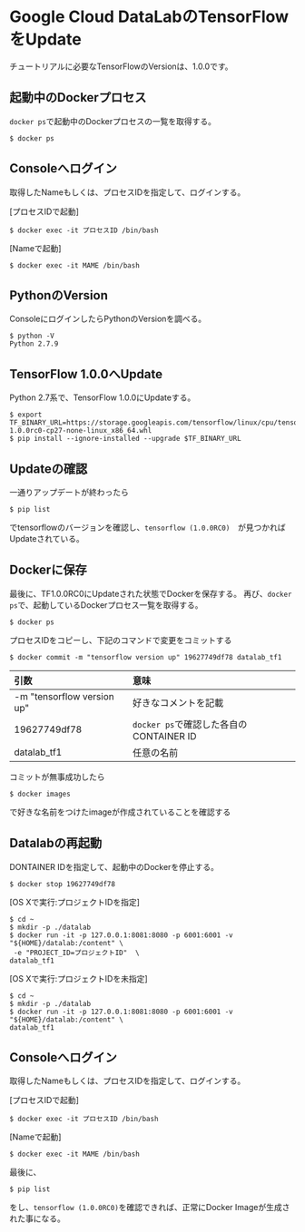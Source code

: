 # Google Cloud DataLabのTensorFlowをUpdate

チュートリアルに必要なTensorFlowのVersionは、1.0.0です。

## 起動中のDockerプロセス

`docker ps`で起動中のDockerプロセスの一覧を取得する。

```shell
$ docker ps
```

## Consoleへログイン

取得したNameもしくは、プロセスIDを指定して、ログインする。


[プロセスIDで起動]
```shell
$ docker exec -it プロセスID /bin/bash
```

[Nameで起動]
```shell
$ docker exec -it MAME /bin/bash
```

## PythonのVersion

ConsoleにログインしたらPythonのVersionを調べる。

```shell
$ python -V      
Python 2.7.9
```

## TensorFlow 1.0.0へUpdate

Python 2.7系で、TensorFlow 1.0.0にUpdateする。


```shell
$ export TF_BINARY_URL=https://storage.googleapis.com/tensorflow/linux/cpu/tensorflow-1.0.0rc0-cp27-none-linux_x86_64.whl
$ pip install --ignore-installed --upgrade $TF_BINARY_URL
```

## Updateの確認

一通りアップデートが終わったら
```shell
$ pip list
```
でtensorflowのバージョンを確認し、`tensorflow (1.0.0RC0)`　が見つかればUpdateされている。

## Dockerに保存

最後に、TF1.0.0RC0にUpdateされた状態でDockerを保存する。
再び、`docker ps`で、起動しているDockerプロセス一覧を取得する。

```shell
$ docker ps
```

プロセスIDをコピーし、下記のコマンドで変更をコミットする

```shell
$ docker commit -m "tensorflow version up" 19627749df78 datalab_tf1
```

|引数|意味|
|:--|:--|
|-m "tensorflow version up" | 好きなコメントを記載|
|19627749df78| `docker ps`で確認した各自のCONTAINER ID|
|datalab_tf1|任意の名前|

コミットが無事成功したら
```shell
$ docker images
```
で好きな名前をつけたimageが作成されていることを確認する

## Datalabの再起動

DONTAINER IDを指定して、起動中のDockerを停止する。

```shell
$ docker stop 19627749df78
```

[OS Xで実行:プロジェクトIDを指定]
```shell
$ cd ~
$ mkdir -p ./datalab
$ docker run -it -p 127.0.0.1:8081:8080 -p 6001:6001 -v "${HOME}/datalab:/content" \
 -e "PROJECT_ID=プロジェクトID"  \
datalab_tf1
```

[OS Xで実行:プロジェクトIDを未指定]
```shell
$ cd ~
$ mkdir -p ./datalab
$ docker run -it -p 127.0.0.1:8081:8080 -p 6001:6001 -v "${HOME}/datalab:/content" \
datalab_tf1
```
## Consoleへログイン

取得したNameもしくは、プロセスIDを指定して、ログインする。


[プロセスIDで起動]
```shell
$ docker exec -it プロセスID /bin/bash
```

[Nameで起動]
```shell
$ docker exec -it MAME /bin/bash
```

最後に、
```shell
$ pip list
```
をし、`tensorflow (1.0.0RC0)`を確認できれば、正常にDocker Imageが生成された事になる。

